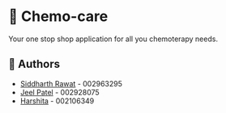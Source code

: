 # :gift_heart: Chemo-care

Your one stop shop application for all you chemoterapy needs.

## :busts_in_silhouette: Authors

- [Siddharth Rawat](mailto:rawat.sid@northeastern.edu) - 002963295
- [Jeel Patel](mailto:patel.jeel@northeasternn.edu) - 002928075
- [Harshita](mailto:harshita.h@northeastern.edu) - 002106349
